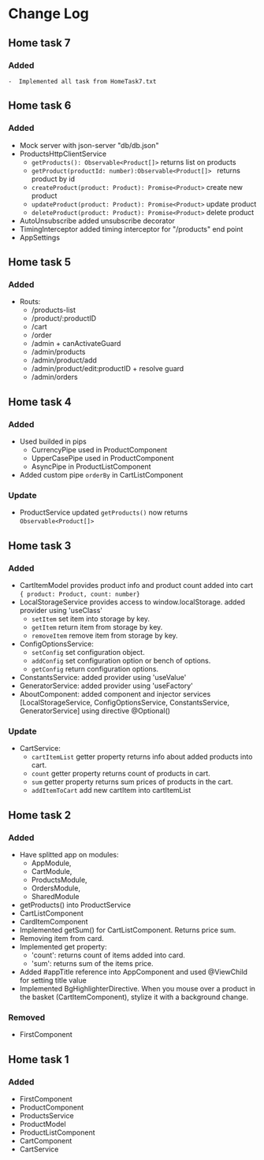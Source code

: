 # Change Log

## Home task 7
### Added
    -  Implemented all task from HomeTask7.txt

## Home task 6
### Added
- Mock server with json-server "db/db.json"
- ProductsHttpClientService
    - ```getProducts(): Observable<Product[]>``` returns list on products
    - ```getProduct(productId: number):Observable<Product[]> ``` returns product by id
    - ```createProduct(product: Product): Promise<Product>``` create new product
    - ```updateProduct(product: Product): Promise<Product>``` update product
    - ```deleteProduct(product: Product): Promise<Product>``` delete product
- AutoUnsubscribe added unsubscribe decorator 
- TimingInterceptor added timing interceptor for "/products" end point
- AppSettings

## Home task 5
### Added
-  Routs: 
    - /products-list
    - /product/:productID
    - /cart
    - /order
    - /admin + canActivateGuard
    - /admin/products
    - /admin/product/add
    - /admin/product/edit:productID + resolve guard
    - /admin/orders

## Home task 4
### Added
- Used builded in pips
    - CurrencyPipe used in ProductComponent
    - UpperCasePipe used in ProductComponent
    - AsyncPipe in ProductListComponent
- Added custom pipe ```orderBy``` in CartListComponent
### Update
-  ProductService updated ```getProducts()``` now returns ```Observable<Product[]>```

## Home task 3
### Added
- CartItemModel provides product info and product count added into cart 
    <br>``{ product: Product, count: number}``
- LocalStorageService provides access to window.localStorage. added provider using 'useClass'
    - ```setItem``` set item into storage by key.
    - ```getItem``` return item from storage by key.
    - ```removeItem``` remove item from storage by key.
- ConfigOptionsService: 
    - ```setConfig``` set configuration object.
    - ```addConfig``` set configuration option or bench of options.
    - ```getConfig``` return configuration options.
- ConstantsService: added provider using 'useValue'
- GeneratorService: added provider using 'useFactory'
- AboutComponent: added component and injector services [LocalStorageService, ConfigOptionsService, ConstantsService, GeneratorService] using directive @Optional()
### Update
- CartService:
    - ```cartItemList``` getter property returns info about added products into cart.
    - ```count``` getter property returns count of products in cart.
    - ```sum``` getter property returns sum prices of products in the cart.
    - ```addItemToCart``` add new cartItem into cartItemList


## Home task 2
### Added
- Have splitted app on modules:
    - AppModule, 
    - CartModule, 
    - ProductsModule, 
    - OrdersModule, 
    - SharedModule
- getProducts() into ProductService
- CartListComponent
- CardItemComponent
- Implemented getSum() for CartListComponent. Returns price sum.
- Removing item from card.
- Implemented get property:
    - 'count': returns count of items added into card.
    - 'sum': returns  sum of the items price.
- Added #appTitle reference into AppComponent and used @ViewChild for setting title value
- Implemented BgHighlighterDirective. When you mouse over a product in the basket (CartItemComponent), stylize it with a background change.
### Removed
- FirstComponent

## Home task 1
### Added
- FirstComponent
- ProductComponent
- ProductsService
- ProductModel
- ProductListComponent
- CartComponent
- CartService
